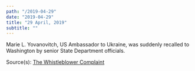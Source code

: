 ```yaml
---
path: "/2019-04-29"
date: "2019-04-29"
title: "29 April, 2019"
subtitle: ""
---
```


Marie L. Yovanovitch, US Ambassador to Ukraine, was suddenly recalled to Washington by senior State Department officials.

<span class="sources">

Source(s): [The Whistleblower Complaint](https://www.nytimes.com/interactive/2019/09/26/us/politics/whistle-blower-complaint.html)

</span>